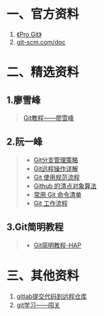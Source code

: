 # 一、官方资料

1.  [《Pro Git》](https://git-scm.com/book/zh/v2)
2.  [git-scm.com/doc](https://www.git-scm.com/doc)



# 二、精选资料

## 1.廖雪峰

>  [Git教程——廖雪峰](https://www.liaoxuefeng.com/wiki/0013739516305929606dd18361248578c67b8067c8c017b000)

 

## 2.阮一峰

> - [Git分支管理策略](http://www.ruanyifeng.com/blog/2012/07/git.html)
> - [Git远程操作详解](http://www.ruanyifeng.com/blog/2014/06/git_remote.html)
> - [Git 使用规范流程](http://www.ruanyifeng.com/blog/2015/08/git-use-process.html)
> - [Github 的清点对象算法](http://www.ruanyifeng.com/blog/2015/09/git-bitmap.html)
> - [常用 Git 命令清单](http://www.ruanyifeng.com/blog/2015/12/git-cheat-sheet.html)
> - [Git 工作流程](http://www.ruanyifeng.com/blog/2015/12/git-workflow.html)

 

## 3.Git简明教程

> - [Git简明教程-HAP](https://rdc.hand-china.com/gitlab/HAP/hap-developer-guide/blob/master/git-guide.md)



# 三、其他资料

1. [gitlab提交代码到远程仓库  ](http://blog.163.com/wujiaxing009@126/blog/static/7198839920176275715927/)
2. [git学习——闯关](https://learngitbranching.js.org/)